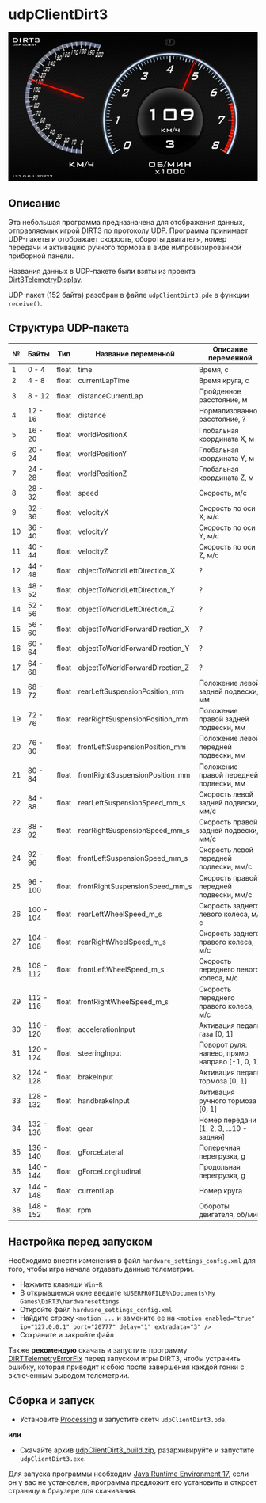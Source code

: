 # udpClientDirt3
![udpClientDirt3](udpClientDirt3.png)

## Описание
Эта небольшая программа предназначена для отображения данных, отправляемых игрой DIRT3 по протоколу UDP.
Программа принимает UDP-пакеты и отображает скорость, обороты двигателя, номер передачи и активацию ручного тормоза в виде импровизированной приборной панели.

Названия данных в UDP-пакете были взяты из проекта [Dirt3TelemetryDisplay](https://github.com/Sztorm/Dirt3TelemetryDisplay/tree/master).

UDP-пакет (152 байта) разобран в файле ``udpClientDirt3.pde`` в функции ``receive()``.

## Структура UDP-пакета
| №  | Байты      | Тип   | Название переменной              | Описание переменной                             |
| -- | ---------- | ----- | -------------------------------- | ----------------------------------------------- |
| 1  | 0 - 4      | float | time                             | Время, с                                        |
| 2  | 4 - 8      | float | currentLapTime                   | Время круга, с                                  |
| 3  | 8 - 12     | float | distanceCurrentLap               | Пройденное расстояние, м                        |
| 4  | 12 - 16    | float | distance                         | Нормализованное расстояние, ?                   |
| 5  | 16 - 20    | float | worldPositionX                   | Глобальная координата X, м                      |
| 6  | 20 - 24    | float | worldPositionY                   | Глобальная координата Y, м                      |
| 7  | 24 - 28    | float | worldPositionZ                   | Глобальная координата Z, м                      |
| 8  | 28 - 32    | float | speed                            | Скорость, м/с                                   |
| 9  | 32 - 36    | float | velocityX                        | Скорость по оси X, м/с                          |
| 10 | 36 - 40    | float | velocityY                        | Скорость по оси Y, м/с                          |
| 11 | 40 - 44    | float | velocityZ                        | Скорость по оси Z, м/с                          |
| 12 | 44 - 48    | float | objectToWorldLeftDirection_X     | ?                                               |
| 13 | 48 - 52    | float | objectToWorldLeftDirection_Y     | ?                                               |
| 14 | 52 - 56    | float | objectToWorldLeftDirection_Z     | ?                                               |
| 15 | 56 - 60    | float | objectToWorldForwardDirection_X  | ?                                               |
| 16 | 60 - 64    | float | objectToWorldForwardDirection_Y  | ?                                               |
| 17 | 64 - 68    | float | objectToWorldForwardDirection_Z  | ?                                               |
| 18 | 68 - 72    | float | rearLeftSuspensionPosition_mm    | Положение левой задней подвески, мм             |
| 19 | 72 - 76    | float | rearRightSuspensionPosition_mm   | Положение правой задней подвески, мм            |
| 20 | 76 - 80    | float | frontLeftSuspensionPosition_mm   | Положение левой передней подвески, мм           |
| 21 | 80 - 84    | float | frontRightSuspensionPosition_mm  | Положение правой передней подвески, мм          |
| 22 | 84 - 88    | float | rearLeftSuspensionSpeed_mm_s     | Скорость левой задней подвески, мм/с            |
| 23 | 88 - 92    | float | rearRightSuspensionSpeed_mm_s    | Скорость правой задней подвески, мм/с           |
| 24 | 92 - 96    | float | frontLeftSuspensionSpeed_mm_s    | Скорость левой передней подвески, мм/с          |
| 25 | 96 - 100   | float | frontRightSuspensionSpeed_mm_s   | Скорость правой передней подвески, мм/с         |
| 26 | 100 - 104  | float | rearLeftWheelSpeed_m_s           | Скорость заднего левого колеса, м/с             |
| 27 | 104 - 108  | float | rearRightWheelSpeed_m_s          | Скорость заднего правого колеса, м/с            |
| 28 | 108 - 112  | float | frontLeftWheelSpeed_m_s          | Скорость переднего левого колеса, м/с           |
| 29 | 112 - 116  | float | frontRightWheelSpeed_m_s         | Скорость переднего правого колеса, м/с          |
| 30 | 116 - 120  | float | accelerationInput                | Активация педали газа [0, 1]                    |
| 31 | 120 - 124  | float | steeringInput                    | Поворот руля: налево, прямо, направо [-1, 0, 1] |
| 32 | 124 - 128  | float | brakeInput                       | Активация педали тормоза [0, 1]                 |
| 33 | 128 - 132  | float | handbrakeInput                   | Активация ручного тормоза [0, 1]                |
| 34 | 132 - 136  | float | gear                             | Номер передачи [1, 2, 3, ...10 - задняя]        |
| 35 | 136 - 140  | float | gForceLateral                    | Поперечная перегрузка, g                        |
| 36 | 140 - 144  | float | gForceLongitudinal               | Продольная перегрузка, g                        |
| 37 | 144 - 148  | float | currentLap                       | Номер круга                                     |
| 38 | 148 - 152  | float | rpm                              | Обороты двигателя, об/мин                       |

## Настройка перед запуском
Необходимо внести изменения в файл ``hardware_settings_config.xml`` для того, чтобы игра начала отдавать данные телеметрии.
* Нажмите клавиши ``Win+R``
* В открывшемся окне введите ``%USERPROFILE%\Documents\My Games\DiRT3\hardwaresettings``
* Откройте файл ``hardware_settings_config.xml``
* Найдите строку ``<motion ...`` и замените ее на
```<motion enabled="true" ip="127.0.0.1" port="20777" delay="1" extradata="3" />```
* Сохраните и закройте файл

Также **рекомендую** скачать и запустить программу [DiRTTelemetryErrorFix](https://github.com/RoccoC/DiRTTelemetryErrorFix) перед запуском игры DIRT3, чтобы устранить ошибку, которая приводит к сбою после завершения каждой гонки с включенным выводом телеметрии.

## Сборка и запуск
* Установите [Processing](https://processing.org/download) и запустите скетч ``udpClientDirt3.pde``.

**или**

* Скачайте архив [udpClientDirt3_build.zip](https://github.com/kimoncar/udpClientDirt3/raw/refs/heads/main/udpClientDirt3_build.zip), разархивируйте и запустите ``udpClientDirt3.exe``.

Для запуска программы необходим [Java Runtime Environment 17](https://adoptium.net), если он у вас не установлен, программа предложит его установить и откроет страницу в браузере для скачивания.